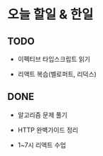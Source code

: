 # 오늘 할일 & 한일

## TODO

- 이펙티브 타입스크립트 읽기

- 리액트 복습(벨로퍼트, 리덕스)

## DONE

- 알고리즘 문제 풀기

- HTTP 완벽가이드 정리

- 1~7시 리액트 수업
